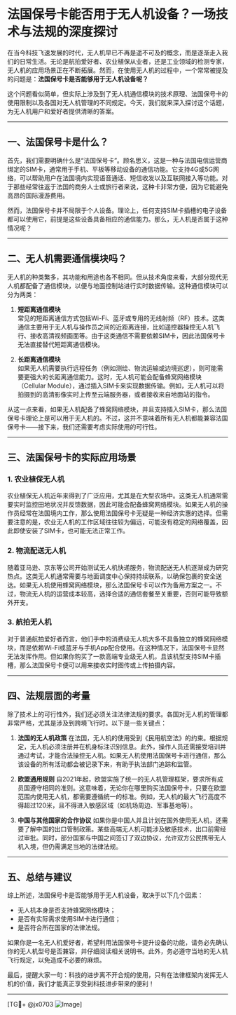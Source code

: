 # 法国保号卡能否用于无人机设备？一场技术与法规的深度探讨

在当今科技飞速发展的时代，无人机早已不再是遥不可及的概念，而是逐渐走入我们的日常生活。无论是航拍爱好者、农业植保从业者，还是工业领域的检测专家，无人机的应用场景正在不断拓展。然而，在使用无人机的过程中，一个常常被提及的问题是：**法国保号卡是否能够用于无人机设备呢？**

这个问题看似简单，但实际上涉及到了无人机通信模块的技术原理、法国保号卡的使用限制以及各国对无人机管理的不同规定。今天，我们就来深入探讨这个话题，为无人机用户和爱好者提供清晰的答案。

---

## 一、法国保号卡是什么？

首先，我们需要明确什么是“法国保号卡”。顾名思义，这是一种与法国电信运营商绑定的SIM卡，通常用于手机、平板等移动设备的通信功能。它支持4G或5G网络，可以帮助用户在法国境内实现语音通话、短信收发以及互联网接入等功能。对于那些经常往返于法国的商务人士或旅行者来说，这种卡非常方便，因为它能避免高昂的国际漫游费用。

然而，法国保号卡并不局限于个人设备。理论上，任何支持SIM卡插槽的电子设备都可以使用它，前提是这些设备具备相应的通信能力。那么，无人机是否属于这种情况呢？

---

## 二、无人机需要通信模块吗？

无人机的种类繁多，其功能和用途也各不相同。但从技术角度来看，大部分现代无人机都配备了通信模块，以便与地面控制站进行实时数据传输。这种通信模块可以分为两类：

1. **短距离通信模块**  
   常见的短距离通信方式包括Wi-Fi、蓝牙或专用的无线射频（RF）技术。这类通信主要用于无人机与操作员之间的近距离连接，比如遥控器操控无人机飞行、接收高清视频画面等。由于这类通信不需要依赖SIM卡，因此法国保号卡无法直接替代短距离通信模块。

2. **长距离通信模块**  
   如果无人机需要执行远程任务（例如测绘、物流运输或边境巡逻），则可能需要更强大的长距离通信能力。这时，无人机可能会配备蜂窝网络模块（Cellular Module），通过插入SIM卡来实现数据传输。例如，无人机可以将拍摄到的高清影像实时上传至云端服务器，或者接收来自地面站的指令。

从这一点来看，如果无人机配备了蜂窝网络模块，并且支持插入SIM卡，那么法国保号卡理论上是可以用于无人机的。不过，这并不意味着所有无人机都能兼容法国保号卡——接下来，我们还需要考虑实际使用的可行性。

---

## 三、法国保号卡的实际应用场景

### 1. 农业植保无人机
农业植保无人机近年来得到了广泛应用，尤其是在大型农场中。这类无人机通常需要实时监控田地状况并反馈数据，因此可能会配备蜂窝网络模块。如果无人机的操作员经常在法国境内工作，那么使用法国保号卡无疑是一种经济实惠的选择。但需要注意的是，农业无人机的工作区域往往较为偏远，可能没有稳定的网络覆盖，因此即使安装了SIM卡，也可能无法正常工作。

### 2. 物流配送无人机
随着亚马逊、京东等公司开始测试无人机快递服务，物流配送无人机逐渐成为研究热点。这类无人机通常需要与地面调度中心保持持续联系，以确保包裹的安全送达。如果无人机使用蜂窝网络模块，那么法国保号卡可以作为备用方案之一。不过，物流无人机的运营成本较高，选择合适的通信套餐至关重要，否则可能导致额外开支。

### 3. 航拍无人机
对于普通航拍爱好者而言，他们手中的消费级无人机大多不具备独立的蜂窝网络模块，而是依赖Wi-Fi或蓝牙与手机App配合使用。在这种情况下，法国保号卡显然无法发挥作用。但如果你购买了一款高端专业级无人机，且该机型支持SIM卡插槽，那么法国保号卡便可以用来接收实时图传或上传拍摄内容。

---

## 四、法规层面的考量

除了技术上的可行性外，我们还必须关注法律法规的要求。各国对无人机的管理都非常严格，尤其是涉及到跨境飞行时。以下是一些关键点：

1. **法国的无人机政策**
   在法国，无人机的使用受到《民用航空法》的约束。根据规定，无人机必须注册并在机身标注识别信息。此外，操作人员还需接受培训并通过考试，才能合法操控无人机。如果无人机使用法国保号卡进行通信，那么该设备的所有活动都会被记录下来，有助于执法部门追踪和监管。

2. **欧盟通用规则**
   自2021年起，欧盟实施了统一的无人机管理框架，要求所有成员国遵守相同的准则。这意味着，无论你在哪里购买法国保号卡，只要在欧盟范围内使用无人机，都需要遵循统一的标准。例如，无人机的最大飞行高度不得超过120米，且不得进入敏感区域（如机场周边、军事基地等）。

3. **中国与其他国家的合作协议**
   如果你是中国人并且计划在国外使用无人机，还需要了解中国的出口管制政策。某些高端无人机可能涉及敏感技术，出口前需经过审批。同时，部分国家与中国之间签订了双边协议，允许双方公民携带无人机入境，但仍需满足当地的法律法规。

---

## 五、总结与建议

综上所述，法国保号卡是否能够用于无人机设备，取决于以下几个因素：
- 无人机本身是否支持蜂窝网络模块；
- 是否有实际需求使用SIM卡进行通信；
- 是否符合所在国家的法律法规。

如果你是一名无人机爱好者，希望利用法国保号卡提升设备的功能，请务必先确认你的无人机型号是否兼容，并仔细阅读相关说明书。此外，务必遵守当地的无人机飞行规定，以免造成不必要的麻烦。

最后，提醒大家一句：科技的进步离不开合规的使用，只有在法律框架内发挥无人机的价值，我们才能真正享受到科技进步带来的便利！

---

[TG💪+ @jx0703 ![Image](https://github.com/user-attachments/assets/dbca1d08-cadb-493c-b0ec-ad6f7a83f270)]